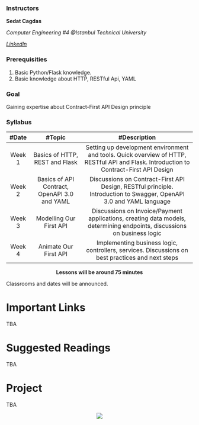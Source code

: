 
### Instructors

**Sedat Cagdas**

*Computer Engineering #4 @Istanbul Technical University*

[*LinkedIn*](https://www.linkedin.com/in/sedatcagdas)


### Prerequisities
1. Basic Python/Flask knowledge.
2. Basic knowledge about HTTP, RESTful Api, YAML

### Goal
Gaining expertise about Contract-First API Design principle


### Syllabus

|  #Date |  #Topic  | #Description  |
| :------------: | :------------: | :------------: |
| Week 1 | Basics of HTTP, REST and Flask | Setting up development environment and tools. Quick overview of HTTP, RESTful API and Flask. Introduction to Contract-First API Design |
| Week 2  | Basics of API Contract, OpenAPI 3.0 and YAML | Discussions on Contract-First API Design, RESTful principle. Introduction to Swagger, OpenAPI 3.0 and YAML language |
| Week 3  |  Modelling Our First API | Discussions on Invoice/Payment applications, creating data models, determining endpoints, discussions on business logic |
| Week 4  |  Animate Our First API  | Implementing business logic, controllers, services. Discussions on best practices and next steps |

<p align="center"><b>Lessons will be around 75 minutes</b></p>

Classrooms and dates will be announced.

# Important Links

TBA

# Suggested Readings

TBA

# Project
TBA


<p align="center">
  <a href="//ituacm.com" target="_blank">
    <img src="https://ituacm.com/wp-content/uploads/2017/08/itu-logo.png">
  </a>
</p>
